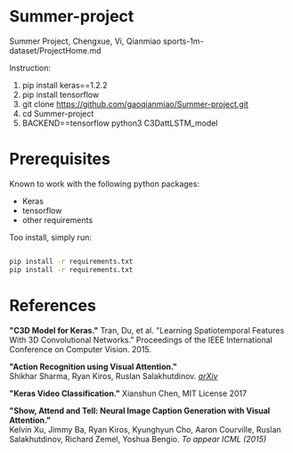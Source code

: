 # Summer-project
Summer Project, Chengxue, Vi, Qianmiao 
sports-1m-dataset/ProjectHome.md

Instruction:
1. pip install keras==1.2.2
2. pip install tensorflow
3. git clone https://github.com/gaoqianmiao/Summer-project.git
3. cd Summer-project
4. BACKEND==tensorflow python3 C3DattLSTM_model 

Prerequisites
=============
Known to work with the following python packages:
- Keras
- tensorflow
- other requirements

Too install, simply run:

```bash

pip install -r requirements.txt
pip install -r requirements.txt

```
References
==========

**"C3D Model for Keras."** 
Tran, Du, et al. "Learning Spatiotemporal Features With 3D Convolutional Networks." Proceedings of the IEEE International Conference on Computer Vision. 2015.

**"Action Recognition using Visual Attention."**  
Shikhar Sharma, Ryan Kiros, Ruslan Salakhutdinov. *[arXiv](http://arxiv.org/abs/1511.04119)*

**"Keras Video Classification."** 
Xianshun Chen, MIT License 2017

**"Show, Attend and Tell: Neural Image Caption Generation with Visual Attention."**  
Kelvin Xu, Jimmy Ba, Ryan Kiros, Kyunghyun Cho, Aaron Courville, Ruslan
Salakhutdinov, Richard Zemel, Yoshua Bengio. *To appear ICML (2015)*

